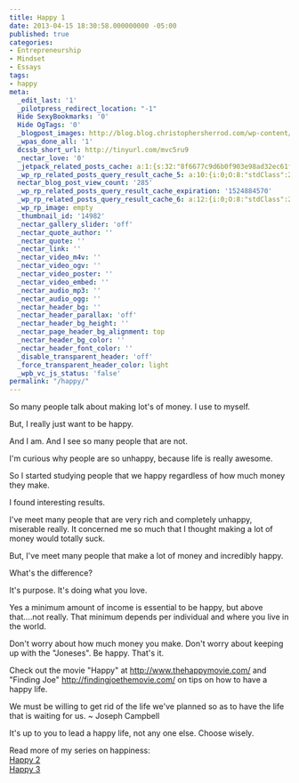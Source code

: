 ```yaml
---
title: Happy 1
date: 2013-04-15 18:30:58.000000000 -05:00
published: true
categories:
- Entrepreneurship
- Mindset
- Essays
tags:
- happy
meta:
  _edit_last: '1'
  _pilotpress_redirect_location: "-1"
  Hide SexyBookmarks: '0'
  Hide OgTags: '0'
  _blogpost_images: http://blog.blog.christophersherrod.com/wp-content/uploads/images/video1.jpg
  _wpas_done_all: '1'
  dcssb_short_url: http://tinyurl.com/mvc5ru9
  _nectar_love: '0'
  _jetpack_related_posts_cache: a:1:{s:32:"8f6677c9d6b0f903e98ad32ec61f8deb";a:2:{s:7:"expires";i:1453656379;s:7:"payload";a:3:{i:0;a:1:{s:2:"id";i:6726;}i:1;a:1:{s:2:"id";i:5870;}i:2;a:1:{s:2:"id";i:1000;}}}}
  _wp_rp_related_posts_query_result_cache_5: a:10:{i:0;O:8:"stdClass":2:{s:7:"post_id";s:4:"6726";s:5:"score";s:18:"59.196208405859565";}i:1;O:8:"stdClass":2:{s:7:"post_id";s:3:"347";s:5:"score";s:17:"44.99130573523175";}i:2;O:8:"stdClass":2:{s:7:"post_id";s:4:"6757";s:5:"score";s:18:"13.534633783189193";}i:3;O:8:"stdClass":2:{s:7:"post_id";s:3:"625";s:5:"score";s:18:"13.410882976668681";}i:4;O:8:"stdClass":2:{s:7:"post_id";s:2:"52";s:5:"score";s:18:"12.159006114742919";}i:5;O:8:"stdClass":2:{s:7:"post_id";s:2:"89";s:5:"score";s:18:"11.811717276595289";}i:6;O:8:"stdClass":2:{s:7:"post_id";s:4:"2282";s:5:"score";s:18:"11.760027393139197";}i:7;O:8:"stdClass":2:{s:7:"post_id";s:2:"16";s:5:"score";s:18:"10.941081134127788";}i:8;O:8:"stdClass":2:{s:7:"post_id";s:2:"21";s:5:"score";s:18:"10.177772215322994";}i:9;O:8:"stdClass":2:{s:7:"post_id";s:4:"6776";s:5:"score";s:18:"10.014416154137832";}}
  nectar_blog_post_view_count: '285'
  _wp_rp_related_posts_query_result_cache_expiration: '1524884570'
  _wp_rp_related_posts_query_result_cache_6: a:12:{i:0;O:8:"stdClass":2:{s:7:"post_id";s:4:"6726";s:5:"score";s:17:"85.75460100203813";}i:1;O:8:"stdClass":2:{s:7:"post_id";s:3:"272";s:5:"score";s:17:"68.42192370673709";}i:2;O:8:"stdClass":2:{s:7:"post_id";s:3:"347";s:5:"score";s:17:"67.41420979794918";}i:3;O:8:"stdClass":2:{s:7:"post_id";s:4:"1801";s:5:"score";s:18:"32.367982886558465";}i:4;O:8:"stdClass":2:{s:7:"post_id";s:4:"4537";s:5:"score";s:18:"29.122513005677405";}i:5;O:8:"stdClass":2:{s:7:"post_id";s:4:"4523";s:5:"score";s:17:"21.88081194956225";}i:6;O:8:"stdClass":2:{s:7:"post_id";s:4:"1321";s:5:"score";s:18:"19.058838002113756";}i:7;O:8:"stdClass":2:{s:7:"post_id";s:4:"6757";s:5:"score";s:18:"18.505557846735133";}i:8;O:8:"stdClass":2:{s:7:"post_id";s:3:"625";s:5:"score";s:17:"18.19783966227335";}i:9;O:8:"stdClass":2:{s:7:"post_id";s:4:"1198";s:5:"score";s:18:"17.792207958874453";}i:10;O:8:"stdClass":2:{s:7:"post_id";s:2:"73";s:5:"score";s:18:"17.436977569655923";}i:11;O:8:"stdClass":2:{s:7:"post_id";s:2:"52";s:5:"score";s:17:"17.37817962007783";}}
  _wp_rp_image: empty
  _thumbnail_id: '14982'
  _nectar_gallery_slider: 'off'
  _nectar_quote_author: ''
  _nectar_quote: ''
  _nectar_link: ''
  _nectar_video_m4v: ''
  _nectar_video_ogv: ''
  _nectar_video_poster: ''
  _nectar_video_embed: ''
  _nectar_audio_mp3: ''
  _nectar_audio_ogg: ''
  _nectar_header_bg: ''
  _nectar_header_parallax: 'off'
  _nectar_header_bg_height: ''
  _nectar_page_header_bg_alignment: top
  _nectar_header_bg_color: ''
  _nectar_header_font_color: ''
  _disable_transparent_header: 'off'
  _force_transparent_header_color: light
  _wpb_vc_js_status: 'false'
permalink: "/happy/"
---
```

<p>So many people talk about making lot's of money. I use to myself.</p>
<p>But, I really just want to be happy.</p>
<p>And I am. And I see so many people that are not.</p>
<p>I'm curious why people are so unhappy, because life is really awesome.</p>
<p>So I started studying people that we happy regardless of how much money they make.</p>
<p>I found interesting results.</p>
<p>I've meet many people that are very rich and completely unhappy, miserable really. It concerned me so much that I thought making a lot of money would totally suck.</p>
<p>But, I've meet many people that make a lot of money and incredibly happy.</p>
<p>What's the difference?</p>
<p>It's purpose. It's doing what you love.</p>
<p>Yes a minimum amount of income is essential to be happy, but above that....not really. That minimum depends per individual and where you live in the world.</p>
<p>Don't worry about how much money you make. Don't worry about keeping up with the "Joneses". Be happy. That's it.</p>
<p>Check out the movie "Happy" at&nbsp;<a href="http://www.thehappymovie.com/" rel="nofollow">http://www.thehappymovie.com/</a>&nbsp;and "Finding Joe"&nbsp;<a href="http://findingjoethemovie.com/" rel="nofollow">http://findingjoethemovie.com/</a>&nbsp;on tips on how to have a happy life.</p>
<p>We must be willing to get rid of the life we've planned so as to have the life that is waiting for us. ~ Joseph Campbell</p>
<p>It's up to you to lead a happy life, not any one else. Choose wisely.</p>
<p>Read more of my series on happiness:<br />
<a href="https://christopher-sherrod.blisslifepress.com/happy-2/">Happy 2</a><br />
<a href="https://christopher-sherrod.blisslifepress.com/happy-3/">Happy 3</a></p>
